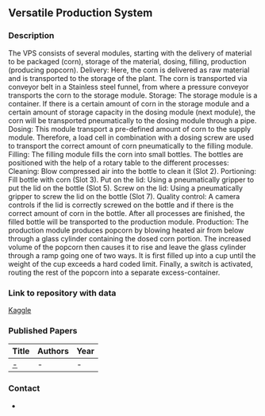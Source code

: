 ## Versatile Production System

### Description
The VPS consists of several modules, starting with the delivery of material to be packaged (corn), storage of the material, dosing, filling, production (producing popcorn).
Delivery: Here, the corn is delivered as raw material and is transported to the storage of the plant. The corn is transported via conveyor belt in a Stainless steel funnel, from where a pressure conveyor transports the corn to the storage module.
Storage: The storage module is a container. If there is a certain amount of corn in the storage module and a certain amount of storage capacity in the dosing module (next module), the corn will be transported pneumatically to the dosing module through a pipe.
Dosing: This module transport a pre-defined amount of corn to the supply module. Therefore, a load cell in combination with a dosing screw are used to transport the correct amount of corn pneumatically to the filling module.
Filling: The filling module fills the corn into small bottles. The bottles are positioned with the help of a rotary table to the different processes:
Cleaning: Blow compressed air into the bottle to clean it (Slot 2).
Portioning: Fill bottle with corn (Slot 3).
Put on the lid: Using a pneumatically gripper to put the lid on the bottle (Slot 5).
Screw on the lid: Using a pneumatically gripper to screw the lid on the bottle (Slot 7).
Quality control: A camera controls if the lid is correctly screwed on the bottle and if there is the correct amount of corn in the bottle.
After all processes are finished, the filled bottle will be transported to the production module.
Production: The production module produces popcorn by blowing heated air from below through a glass cylinder containing the dosed corn portion. The increased volume of the popcorn then causes it to rise and leave the glass cylinder through a ramp going one of two ways. It is first filled up into a cup until the weight of the cup exceeds a hard coded limit. Finally, a switch is activated, routing the rest of the popcorn into a separate excess-container.

### Link to repository with data
[Kaggle](https://www.kaggle.com/datasets/inIT-OWL/versatileproductionsystem)

### Published Papers

| Title    | Authors       | Year |
|:-|:-|:-|
|[-](-) | - | - |


### Contact
-
